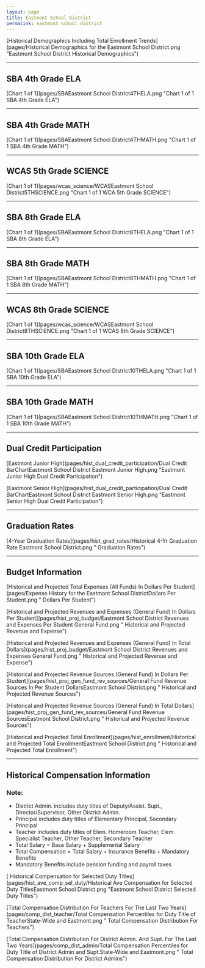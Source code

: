 ```yaml
---
layout: page
title: Eastmont School District
permalink: eastmont school district
---
```



[Historical Demographics Including Total Enrollment Trends](pages/Historical Demographics for the Eastmont School District.png "Eastmont School District Historical Demographics")

___

## SBA 4th Grade ELA

[Chart 1 of 1](pages/SBAEastmont School District4THELA.png "Chart 1 of 1 SBA 4th Grade ELA")


___

## SBA 4th Grade MATH

[Chart 1 of 1](pages/SBAEastmont School District4THMATH.png "Chart 1 of 1 SBA 4th Grade MATH")


___

## WCAS 5th Grade SCIENCE

[Chart 1 of 1](pages/wcas_science/WCASEastmont School District5THSCIENCE.png "Chart 1 of 1 WCA 5th Grade SCIENCE")


___

## SBA 8th Grade ELA

[Chart 1 of 1](pages/SBAEastmont School District8THELA.png "Chart 1 of 1 SBA 8th Grade ELA")


___

## SBA 8th Grade MATH

[Chart 1 of 1](pages/SBAEastmont School District8THMATH.png "Chart 1 of 1 SBA 8th Grade MATH")


___

## WCAS 8th Grade SCIENCE

[Chart 1 of 1](pages/wcas_science/WCASEastmont School District8THSCIENCE.png "Chart 1 of 1 WCAS 8th Grade SCIENCE")


___

## SBA 10th Grade ELA

[Chart 1 of 1](pages/SBAEastmont School District10THELA.png "Chart 1 of 1 SBA 10th Grade ELA")


___

## SBA 10th Grade MATH

[Chart 1 of 1](pages/SBAEastmont School District10THMATH.png "Chart 1 of 1 SBA 10th Grade MATH")


___

## Dual Credit Participation

[Eastmont Junior High](pages/hist_dual_credit_participation/Dual Credit BarChartEastmont School District Eastmont Junior High.png "Eastmont Junior High Dual Credit Participation")

[Eastmont Senior High](pages/hist_dual_credit_participation/Dual Credit BarChartEastmont School District Eastmont Senior High.png "Eastmont Senior High Dual Credit Participation")


___

## Graduation Rates

[4-Year Graduation Rates](pages/hist_grad_rates/Historical 4-Yr Graduation Rate Eastmont School District.png " Graduation Rates")


___

## Budget Information

[Historical and Projected Total Expenses (All Funds) In Dollars Per Student](pages/Expense History for the Eastmont School DistrictDollars Per Student.png " Dollars Per Student")

[Historical and Projected Revenues and Expenses (General Fund) In Dollars Per Student](pages/hist_proj_budget/Eastmont School District Revenues and Expenses Per Student General Fund.png " Historical and Projected Revenue and Expense")

[Historical and Projected Revenues and Expenses (General Fund) In Total Dollars](pages/hist_proj_budget/Eastmont School District Revenues and Expenses General Fund.png " Historical and Projected Revenue and Expense")

[Historical and Projected Revenue Sources (General Fund) In Dollars Per Student](pages/hist_proj_gen_fund_rev_sources/General Fund Revenue Sources In Per Student DollarsEastmont School District.png " Historical and Projected Revenue Sources")

[Historical and Projected Revenue Sources (General Fund) In Total Dollars](pages/hist_proj_gen_fund_rev_sources/General Fund Revenue SourcesEastmont School District.png " Historical and Projected Revenue Sources")

[Historical and Projected Total Enrollment](pages/hist_enrollment/Historical and Projected Total EnrollmentEastmont School District.png " Historical and Projected Total Enrollment")


___

## Historical Compensation Information
### Note:
- District Admin. includes duty titles of Deputy/Assist. Supt., Director/Supervisor, Other District Admin.
- Principal includes duty titles of Elementary Principal, Secondary Principal
- Teacher includes duty titles of Elem. Homeroom Teacher, Elem. Specialist Teacher, Other Teacher, Secondary Teacher
- Total Salary = Base Salary + Supplemental Salary
- Total Compensation = Total Salary + Insurance Benefits + Mandatory Benefits
- Mandatory Benefits include pension funding and payroll taxes

[ Historical Compensation for Selected Duty Titles](pages/hist_ave_comp_sel_duty/Historical Ave Compensation for Selected Duty TitlesEastmont School District.png "Eastmont School District Selected Duty Titles")

[Total Compensation Distribution For Teachers For The Last Two Years](pages/comp_dist_teacher/Total Compensation Percentiles for Duty Title of TeacherState-Wide and Eastmont.png " Total Compensation Distribution For Teachers")

[Total Compensation Distribution For District Admin. And Supt. For The Last Two Years](pages/comp_dist_admin/Total Compensation Percentiles for Duty Title of District Admin and Supt.State-Wide and Eastmont.png " Total Compensation Distribution For District Admins")

